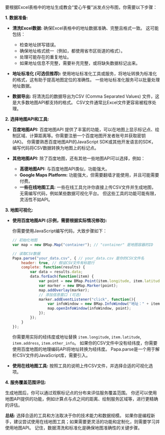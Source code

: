 要根据Excel表格中的地址生成教会“爱心午餐”派发点分布图，你需要以下步骤：

**1. 数据准备:**

* **清洗Excel数据:** 确保Excel表格中的地址数据准确、完整且格式一致。  这可能包括：
    * 检查地址拼写错误。
    * 确保地址格式统一（例如，都使用省市区街道的格式）。
    *  处理可能存在的重复地址。
    *  如果地址信息不完整，需要补充完整，或将缺失数据标记出来。

* **地址标准化 (可选但推荐):** 使用地址标准化工具或服务，将地址转换为标准化的格式，这有助于提高地图定位的准确性。  一些地址标准化服务可以批量处理地址数据。

* **数据导出:** 将清洗后的数据导出为CSV (Comma Separated Values) 文件，这是大多数地图API都支持的格式。  CSV文件通常比Excel文件更容易被程序处理。

**2. 选择地图API和工具:**

* **百度地图API:**  百度地图API 提供了丰富的功能，可以在地图上显示标记点、绘制区域、计算距离等。你需要注册一个百度地图开发者账号并获取密钥 (AK)。  你需要熟悉百度地图API的JavaScript SDK或其他开发语言的SDK，编写代码将CSV数据转换为地图上的标记点。

* **其他地图API:**  除了百度地图，还有其他一些地图API可以选择，例如：
    * **高德地图API:**  与百度地图API类似，功能强大。
    * **Google Maps Platform:**  功能强大，但需要翻墙才能使用，并且可能需要付费。
    * **一些在线地图工具:**  一些在线工具允许你直接上传CSV文件并生成地图，无需编写代码，例如某些数据可视化平台。  但这些工具的功能可能有限，灵活性不如API。

**3. 地图可视化:**

* **使用百度地图API (示例，需要根据实际情况修改):**

   你需要使用JavaScript编写代码，大致步骤如下：

   ```javascript
   // 初始化地图
   var map = new BMap.Map("container"); // "container" 是地图容器的ID

   // 读取CSV数据
   Papa.parse("your_data.csv", { // your_data.csv 是你的CSV文件名
       header: true, // 假设CSV文件有标题行
       complete: function(results) {
           var data = results.data;
           data.forEach(function(item) {
               var point = new BMap.Point(item.longitude, item.latitude); //  假设CSV中有经纬度列"longitude"和"latitude"
               var marker = new BMap.Marker(point);
               map.addOverlay(marker);
               // 添加信息窗口 (可选)
               marker.addEventListener("click", function(){
                   var infoWindow = new BMap.InfoWindow("地址：" + item.address + "<br>其他信息：" + item.other_info); //  假设CSV中有地址列"address"和其他信息列"other_info"
                   map.openInfoWindow(infoWindow, point);
               });
           });
       }
   });
   ```

   你需要用实际的经纬度或地址替换 `item.longitude`, `item.latitude`, `item.address`, `item.other_info`。  如果你的CSV文件中没有经纬度，你需要使用百度地图的地理编码API将地址转换为经纬度。  Papa.parse是一个用于解析CSV文件的JavaScript库，需要引入。

* **使用在线地图工具:**  按照工具的说明上传CSV文件，并选择合适的可视化选项。

**4. 服务覆盖范围评估:**

生成地图后，你可以通过观察标记点的分布来评估服务覆盖范围。  你还可以使用地图API提供的功能，例如计算点与点之间的距离、绘制服务区域等，进行更精确的评估。


**总结:**  选择合适的工具和方法取决于你的技术能力和数据规模。  如果你是编程新手，建议尝试使用在线地图工具；如果需要更灵活的功能和定制化，则需要学习并使用地图API。  记住，数据清洗和标准化是确保地图准确性的关键步骤。
